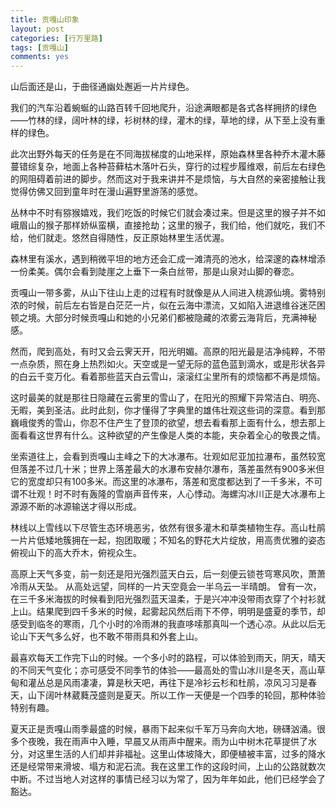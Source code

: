 ```yaml
---
title: 贡嘎山印象
layout: post
categories: [行万里路]
tags: [贡嘎山]
comments: yes
---
```


山后面还是山，于曲径通幽处邂逅一片片绿色。

我们的汽车沿着蜿蜒的山路百转千回地爬升，沿途满眼都是各式各样拥挤的绿色——竹林的绿，阔叶林的绿，衫树林的绿，灌木的绿，草地的绿，从下至上没有重样的绿色。

此次出野外每天的任务是在不同海拔梯度的山地采样，原始森林里各种乔木灌木藤蔓错综复杂，地面上各种苔藓枯木落叶石头，穿行的过程步履维艰，前后左右绿色的网阻碍着前进的脚步。然而这对于我来讲并不是烦恼，与大自然的亲密接触让我觉得仿佛又回到童年时在漫山遍野里游荡的感觉。

丛林中不时有猕猴嬉戏，我们吃饭的时候它们就会凑过来。但是这里的猴子并不如峨眉山的猴子那样娇纵蛮横，直接抢劫；这里的猴子，我们给，他们就吃，我们不给，他们就走。悠然自得随性，反正原始林里生活优渥。

森林里有溪水，遇到稍微平坦的地方还会汇成一滩清亮的池水，给深邃的森林增添一份柔美。偶尔会看到陡崖之上垂下一条白丝带，那是山泉对山脚的眷恋。

贡嘎山一带多雾，从山下往山上走的过程有时就像是从人间进入桃源仙境。雾特别浓的时候，前后左右皆是白茫茫一片，似在云海中漂流，又如陷入进退维谷迷茫困顿之境。大部分时候贡嘎山和她的小兄弟们都被隐藏的浓雾云海背后，充满神秘感。

然而，爬到高处，有时又会云霁天开，阳光明媚。高原的阳光最是洁净纯粹，不带一点杂质，照在身上热烈如火。天空或是一望无际的蓝色蓝到滴水，或是形状各异的白云千变万化。看着那些蓝天白云雪山，滚滚红尘里所有的烦恼都不再是烦恼。

这时最美的就是那往日隐藏在云雾里的雪山了，在阳光的照耀下异常洁白、明亮、无暇，美到圣洁。此时此刻，你才懂得了字典里的雄伟壮观这些词的深意。看到那巍峨俊秀的雪山，你忍不住产生了登顶的欲望，想去看看那上面有什么，想去那上面看看这世界有什么。这种欲望的产生像是人类的本能，夹杂着全心的敬畏之情。

坐索道往上，会看到贡嘎山主峰之下的大冰瀑布。壮观如尼亚加拉瀑布，虽然较宽但落差不过几十米；世界上落差最大的水瀑布安赫尔瀑布，落差虽然有900多米但它的宽度却只有100多米。而这里的冰瀑布，落差和宽度都达到了一千多米，不可谓不壮观！时不时有轰隆的雪崩声音传来，人心悸动。海螺沟冰川正是大冰瀑布上源源不断的冰源输送才得以形成。

林线以上雪线以下尽管生态环境恶劣，依然有很多灌木和草类植物生存。高山杜鹃一片片低矮地簇拥在一起，抱团取暖；不知名的野花大片绽放，用高贵优雅的姿态俯视山下的高大乔木，俯视众生。

高原上天气多变，前一刻还是阳光强烈蓝天白云，后一刻便云锁苍穹寒风吹，萧萧冷雨从天坠。 从高处远望，同样的一片天空竟会一半乌云一半晴朗。 曾有一次，在三千多米海拔的时候看到阳光强烈蓝天温柔，于是兴冲冲没带雨衣穿了个衬衫就上山。结果爬到四千多米的时候，起雾起风然后雨下不停，明明是盛夏的季节，却感受到临冬的寒雨，几个小时的冷雨淋的我直哆嗦那真叫一个透心凉。从此以后无论山下天气多么好，也不敢不带雨具和外套上山。

最喜欢每天工作完下山的时候。一个多小时的路程，可以体验到雨天，阴天，晴天的不同天气变化；亦可感受不同季节的体验——最高处的雪山冰川是冬天，高山草甸和灌丛总是风雨凄凄，算是秋天吧，再往下是冷衫云杉和杜鹃，凉风习习是春天，山下阔叶林葳蕤茂盛则是夏天。所以工作一天便是一个四季的轮回，那种体验特别有趣。

夏天正是贡嘎山雨季最盛的时候，暴雨下起来似千军万马奔向大地，磅礴汹涌。很多个夜晚，我在雨声中入睡，早晨又从雨声中醒来。雨为山中树木花草提供了水分，对这里生活的人们却并非福祉。这里山体坡降大，即便植被丰富，过多的降水还是经常带来滑坡、塌方和泥石流。我在这里工作的这段时间，上山的公路就数次中断。不过当地人对这样的事情已经习以为常了，因为年年如此，他们已经学会了豁达。